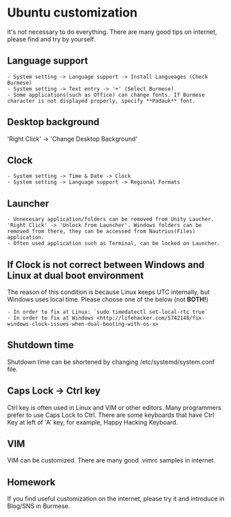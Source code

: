 # Ubuntu customization
It's not necessary to do everything. There are many good tips on internet, please find and try by yourself.

## Language support

    - System setting -> Language support -> Install Langueages (Check Burmese)
    - System setting -> Text entry -> '+' (Select Burmese)
    - Some applications(such as Office) can change fonts. If Burmese character is not displayed properly, specify **Padauk** font.

## Desktop background
'Right Click' -> 'Change Desktop Background'

## Clock
    - System setting -> Time & Date -> Clock
    - System setting -> Language support -> Regional Formats

## Launcher
    - Unnecesary application/folders can be removed from Unity Laucher. 'Right Click' -> 'Unlock from Launcher'. Windows folders can be removed from there, they can be accessed from Nautrius(Files) application.
    - Often used application such as Terminal, can be locked on Launcher.

## If Clock is not correct between Windows and Linux at dual boot environment
The reason of this condition is because Linux keeps UTC internally, but Windows uses local time. 
Please choose one of the below (not **BOTH!**)

    - In order to fix at Linux: `sudo timedatectl set-local-rtc true`
    - In order to fix at Windows <http://lifehacker.com/5742148/fix-windows-clock-issues-when-dual-booting-with-os-x>

## Shutdown time
Shutdown time can be shortened by changing /etc/systemd/system.conf file.

## Caps Lock -> Ctrl key
Ctrl key is often used in Linux and VIM or other editors. Many programmers prefer to use Caps Lock to Ctrl.
There are some keyboards that have Ctrl Key at left of 'A' key, for example, Happy Hacking Keyboard.

## VIM
VIM can be customized. There are many good .vimrc samples in internet.

## Homework
If you find useful customization on the internet, please try it and introduce in Blog/SNS in Burmese.
